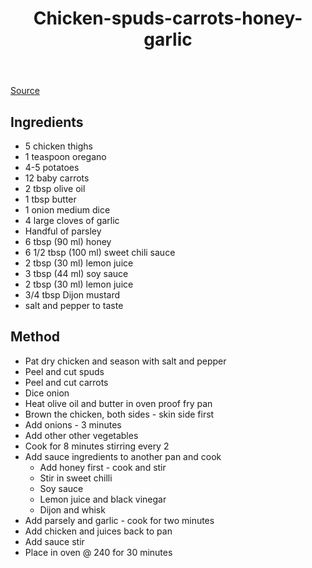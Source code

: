 ﻿---
backlinks:
- title: Recipes
  url: /sense/Recipes/recipes.html
title: Chicken-spuds-carrots-honey-garlic
---
[Source](https://www.youtube.com/watch?v=IHazc7yxnto)

## Ingredients

- 5 chicken thighs
- 1 teaspoon oregano
- 4-5 potatoes
- 12 baby carrots
- 2 tbsp olive oil
- 1 tbsp butter
- 1 onion medium dice
- 4 large cloves of garlic
- Handful of parsley
- 6 tbsp (90 ml) honey
- 6 1/2 tbsp (100 ml) sweet chili sauce
- 2 tbsp (30 ml) lemon juice
- 3 tbsp (44 ml) soy sauce
- 2 tbsp (30 ml) lemon juice
- 3/4 tbsp Dijon mustard
- salt and pepper to taste

## Method

- Pat dry chicken and season with salt and pepper
- Peel and cut spuds
- Peel and cut carrots
- Dice onion
- Heat olive oil and butter in oven proof fry pan
- Brown the chicken, both sides - skin side first
- Add onions - 3 minutes
- Add other other vegetables
- Cook for 8 minutes stirring every 2
- Add sauce ingredients to another pan  and cook
  - Add honey first - cook and stir
  - Stir in sweet chilli
  - Soy sauce
  - Lemon juice and black vinegar
  - Dijon and whisk
- Add parsely and garlic - cook for two minutes
- Add chicken and juices back to pan
- Add sauce stir
- Place in oven @ 240 for 30 minutes